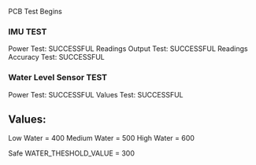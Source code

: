 PCB Test Begins

### IMU TEST

Power Test: SUCCESSFUL
Readings Output Test: SUCCESSFUL
Readings Accuracy Test: SUCCESSFUL

### Water Level Sensor TEST

Power Test: SUCCESSFUL
Values Test: SUCCESSFUL

## Values:

Low Water = 400
Medium Water = 500
High Water = 600

Safe WATER_THESHOLD_VALUE = 300

